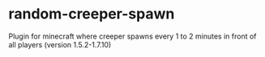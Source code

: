 # random-creeper-spawn
 Plugin for minecraft where creeper spawns every 1 to 2 minutes in front of all players (version 1.5.2-1.7.10)
